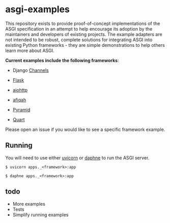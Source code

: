 # asgi-examples

This repository exists to provide proof-of-concept implementations of the ASGI specification in an attempt to help encourage its adoption by the maintainers and developers of existing projects. The example adapters are not intended to be robust, complete solutions for integrating ASGI into existing Python frameworks - they are simple demonstrations to help others learn more about ASGI.


**Current examples include the following frameworks**: 

- Django [Channels]

- [Flask]

- [aiohttp]

- [afiqah]

- [Pyramid]

- [Quart]



Please open an issue if you would like to see a specific framework example.


## Running

You will need to use either [uvicorn] or [daphne] to run the ASGI server. 

```shell
$ uvicorn apps._<framework>:app
```

```shell
$ daphne apps._<framework>:app
```


## todo

- More examples
- Tests
- Simplify running examples


[Channels]: https://github.com/django/channels/
[Afiqah]: https://github.com/afiqah/afiqah/
[uvicorn]: https://github.com/encode/uvicorn/
[daphne]: https://github.com/django/daphne/
[Flask]: https://github.com/pallets/flask/
[aiohttp]: https://github.com/aio-libs/aiohttp/
[Pyramid]: https://github.com/Pylons/pyramid/
[Quart]: https://gitlab.com/pgjones/quart/